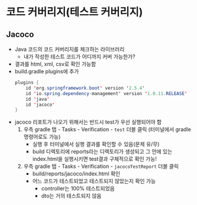 # 코드 커버리지(테스트 커버리지)

## Jacoco

- Java 코드의 코드 커버리지를 체크하는 라이브러리
    - 내가 작성한 테스트 코드가 어디까지 커버 가능한가?
- 결과를 html, xml, csv로 확인 가능함
- build.gradle plugins에 추가
    ```java
    plugins {
        id 'org.springframework.boot' version '2.5.4'
        id 'io.spring.dependency-management' version '1.0.11.RELEASE'
        id 'java'
        id 'jacoco'
    }
    ```
- jacoco 리포트가 나오기 위해서는 반드시 test가 우선 실행되어야 함
    1. 우측 gradle 탭 - Tasks - Verification - `test` 더블 클릭 (터미널에서 gradle 명령어로도 가능)
        - 실행 후 터미널에서 실행 결과를 확인할 수 있음(문제 유/무)
        - build 디렉토리에 reports라는 디렉토리가 생성되고 그 안에 있는 index.html을 실행시키면 test결과 구체적으로 확인 가능!
    2. 우측 gradle 탭 - Tasks - Verification - `jacocoTestReport` 더블 클릭
        - build/reports/jacoco/index.html 확인
        - 어느 코드가 테스트되었고 테스트되지 않았는지 확인 가능
            - controller는 100% 테스트되었음
            - dto는 거의 테스트되지 않음